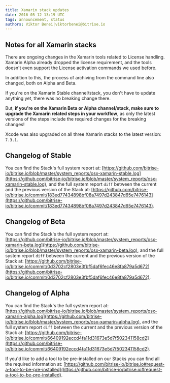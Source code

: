 ```yaml
---
title: Xamarin stack updates
date: 2016-05-12 13:19 UTC
tags: announcement, status
authors: Viktor Benei|viktorbenei@bitrise.io
---
```


## Notes for all Xamarin stacks

There are ongoing changes in the Xamarin tools related to License handling.
Xamarin Alpha already dropped the license requirement, and the tools
doesn't even support the License activation commands we used before.

In addition to this, the process of archiving from the command line also changed,
both on Alpha and Beta.

If you're on the Xamarin Stable channel/stack, you don't have to update anything yet,
there was no breaking change there.

But, **if you're on the Xamarin Beta or Alpha channel/stack, make sure to upgrade
the Xamarin related steps in your workflow**, as only the latest versions of the steps
include the required changes for the breaking changes!

Xcode was also upgraded on all three Xamarin stacks to the latest version: `7.3.1`.

## Changelog of Stable

You can find the Stack's full system report at: [https://github.com/bitrise-io/bitrise.io/blob/master/system_reports/osx-xamarin-stable.log](https://github.com/bitrise-io/bitrise.io/blob/master/system_reports/osx-xamarin-stable.log),
and the full system report `diff` between the current
and the previous version of the Stack at: [https://github.com/bitrise-io/bitrise.io/commit/183ed77434898bf08a7497d243847d65e7476143](https://github.com/bitrise-io/bitrise.io/commit/183ed77434898bf08a7497d243847d65e7476143).

## Changelog of Beta

You can find the Stack's the full system report at: [https://github.com/bitrise-io/bitrise.io/blob/master/system_reports/osx-xamarin-beta.log](https://github.com/bitrise-io/bitrise.io/blob/master/system_reports/osx-xamarin-beta.log),
and the full system report `diff` between the current
and the previous version of the Stack at: [https://github.com/bitrise-io/bitrise.io/commit/0d3702cf2803e3fbf5daf6fec46e8fa879a5d672](https://github.com/bitrise-io/bitrise.io/commit/0d3702cf2803e3fbf5daf6fec46e8fa879a5d672).

## Changelog of Alpha

You can find the Stack's the full system report at: [https://github.com/bitrise-io/bitrise.io/blob/master/system_reports/osx-xamarin-alpha.log](https://github.com/bitrise-io/bitrise.io/blob/master/system_reports/osx-xamarin-alpha.log),
and the full system report `diff` between the current
and the previous version of the Stack at: [https://github.com/bitrise-io/bitrise.io/commit/66409192eccd4fa11d31673e5d7f502341158cd2](https://github.com/bitrise-io/bitrise.io/commit/66409192eccd4fa11d31673e5d7f502341158cd2).


If you'd like to add a tool to be pre-installed on our Stacks
you can find all the required information at: [https://github.com/bitrise-io/bitrise.io#request-a-tool-to-be-pre-installed](https://github.com/bitrise-io/bitrise.io#request-a-tool-to-be-pre-installed).